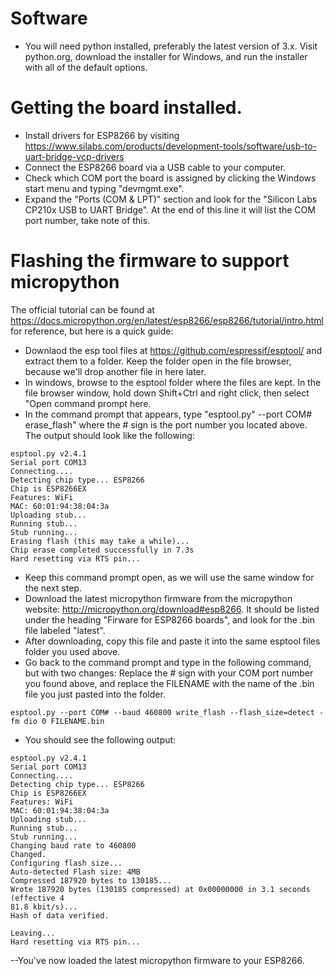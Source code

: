 # Software

- You will need python installed, preferably the latest version of 3.x.  Visit python.org, download the installer for Windows, and run the installer with all of the default options.

# Getting the board installed.

- Install drivers for ESP8266 by visiting https://www.silabs.com/products/development-tools/software/usb-to-uart-bridge-vcp-drivers
- Connect the ESP8266 board via a USB cable to your computer.
- Check which COM port the board is assigned by clicking the Windows start menu and typing "devmgmt.exe".
- Expand the "Ports (COM & LPT)" section and look for the "Silicon Labs CP210x USB to UART Bridge". At the end of this line it will list the COM port number, take note of this.

# Flashing the firmware to support micropython

The official tutorial can be found at https://docs.micropython.org/en/latest/esp8266/esp8266/tutorial/intro.html for reference, but here is a quick guide:
- Downlaod the esp tool files at https://github.com/espressif/esptool/ and extract them to a folder.  Keep the folder open in the file browser, because we'll drop another file in here later.
- In windows, browse to the esptool folder where the files are kept.  In the file browser window, hold down Shift+Ctrl and right click, then select "Open command prompt here.
- In the command prompt that appears, type "esptool.py" --port COM# erase_flash" where the # sign is the port number you located above.  The output should look like the following:
```
esptool.py v2.4.1
Serial port COM13
Connecting....
Detecting chip type... ESP8266
Chip is ESP8266EX
Features: WiFi
MAC: 60:01:94:38:04:3a
Uploading stub...
Running stub...
Stub running...
Erasing flash (this may take a while)...
Chip erase completed successfully in 7.3s
Hard resetting via RTS pin...
```
- Keep this command prompt open, as we will use the same window for the next step.
- Download the latest micropython firmware from the micropython website: http://micropython.org/download#esp8266.  It should be listed under the heading "Firware for ESP8266 boards", and look for the .bin file labeled "latest".
- After downloading, copy this file and paste it into the same esptool files folder you used above.
- Go back to the command prompt and type in the following command, but with two changes: Replace the # sign with your COM port number you found above, and replace the FILENAME with the name of the .bin file you just pasted into the folder.
```
esptool.py --port COM# --baud 460800 write_flash --flash_size=detect -fm dio 0 FILENAME.bin
```
- You should see the following output:
```
esptool.py v2.4.1
Serial port COM13
Connecting....
Detecting chip type... ESP8266
Chip is ESP8266EX
Features: WiFi
MAC: 60:01:94:38:04:3a
Uploading stub...
Running stub...
Stub running...
Changing baud rate to 460800
Changed.
Configuring flash size...
Auto-detected Flash size: 4MB
Compressed 187920 bytes to 130185...
Wrote 187920 bytes (130185 compressed) at 0x00000000 in 3.1 seconds (effective 4
81.8 kbit/s)...
Hash of data verified.

Leaving...
Hard resetting via RTS pin...
```
--You've now loaded the latest micropython firmware to your ESP8266.
